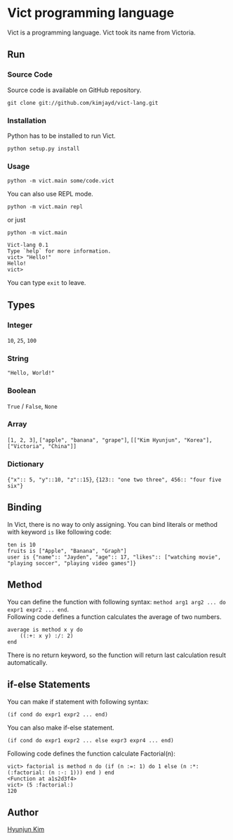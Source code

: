Vict programming language
====

Vict is a programming language. Vict took its name from Victoria.

Run
----

### Source Code

Source code is available on GitHub repository.

    git clone git://github.com/kimjayd/vict-lang.git

### Installation

Python has to be installed to run Vict. 

    python setup.py install

### Usage

    python -m vict.main some/code.vict

You can also use REPL mode.

    python -m vict.main repl

or just
   
    python -m vict.main

    Vict-lang 0.1
    Type `help` for more information.
    vict> "Hello!"
    Hello!
    vict> 

You can type `exit` to leave.

Types
----

### Integer

`10`, `25`, `100`

### String

`"Hello, World!"`

### Boolean

`True` / `False`, `None`

### Array

`[1, 2, 3]`, `["apple", "banana", "grape"]`, `[["Kim Hyunjun", "Korea"], ["Victoria", "China"]]`

### Dictionary

`{"x":: 5, "y"::10, "z"::15}`, `{123:: "one two three", 456:: "four five six"}`

Binding
----

In Vict, there is no way to only assigning.
You can bind literals or method with keyword `is` like following code:

    ten is 10
    fruits is ["Apple", "Banana", "Graph"]
    user is {"name":: "Jayden", "age":: 17, "likes":: ["watching movie", "playing soccer", "playing video games"]}

Method
----

You can define the function with following syntax: `method arg1 arg2 ... do expr1 expr2 ... end`.  
Following code defines a function calculates the average of two numbers.

    average is method x y do
        ((:+: x y) :/: 2)
    end

There is no return keyword, so the function will return last calculation result automatically.

if-else Statements
----

You can make if statement with following syntax:

    (if cond do expr1 expr2 ... end)

You can also make if-else statement.

    (if cond do expr1 expr2 ... else expr3 expr4 ... end)

Following code defines the function calculate Factorial(n):

    vict> factorial is method n do (if (n :=: 1) do 1 else (n :*: (:factorial: (n :-: 1))) end ) end
    <Function at a1s2d3f4>
    vict> (5 :factorial:)
    120

Author
----

[Hyunjun Kim](https://yoloseem.github.io/)
